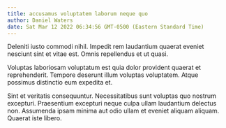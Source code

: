```yaml
---
title: accusamus voluptatem laborum neque quo
author: Daniel Waters
date: Sat Mar 12 2022 06:34:56 GMT-0500 (Eastern Standard Time)
---
```

Deleniti iusto commodi nihil. Impedit rem laudantium quaerat eveniet nesciunt sint et vitae est. Omnis repellendus et ut quasi.

 Voluptas laboriosam voluptatum est quia dolor provident quaerat et reprehenderit. Tempore deserunt illum voluptas voluptatem. Atque possimus distinctio eum expedita et.

 Sint et veritatis consequuntur. Necessitatibus sunt voluptas quo nostrum excepturi. Praesentium excepturi neque culpa ullam laudantium delectus non. Assumenda ipsam minima aut odio ullam et eveniet aliquam aliquam. Quaerat iste libero.